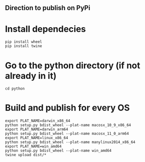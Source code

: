 ## Direction to publish on PyPi

# Install dependecies
```
pip install wheel
pip install twine
```

# Go to the python directory (if not already in it)
```
cd python
```

# Build and publish for every OS
```
export PLAT_NAME=darwin_x86_64
python setup.py bdist_wheel --plat-name macosx_10_9_x86_64
export PLAT_NAME=darwin_arm64
python setup.py bdist_wheel --plat-name macosx_11_0_arm64
export PLAT_NAME=linux_x86_64
python setup.py bdist_wheel --plat-name manylinux2014_x86_64
export PLAT_NAME=win_amd64
python setup.py bdist_wheel --plat-name win_amd64
twine upload dist/*
```
